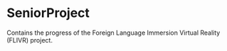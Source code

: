 # SeniorProject
Contains the progress of the Foreign Language Immersion Virtual Reality (FLIVR) project.
